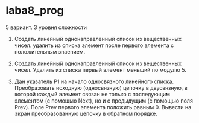 # laba8_prog

5 вариант. 3 уровня сложности

1. Создать линейный однонаправленный список из вещественных чисел.
удалить из списка элемент после первого элемента с положительным знаением.

2. Создать линейный однонаправленный список из вещественных чисел. Удалить из списка первый элемент меньший по модулю 5.

3. Дан указатель Р1 на начало односвязного линейного списка. Преобразовать исходную (односвязную) цепочку в двусвязную,
в которой каждый элемент связан не только с последующим элементом (с помощью Next), но и с предыдущим (с помощью поля Prev).
Поле Prev первого элемента положить равным 0. Вывести на экран преобразованную цепочку в обратном порядке.
